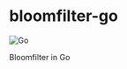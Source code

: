 # bloomfilter-go
![Go](https://github.com/jdxyw/bloomfilter-go/workflows/Go/badge.svg?branch=main)

Bloomfilter in Go

